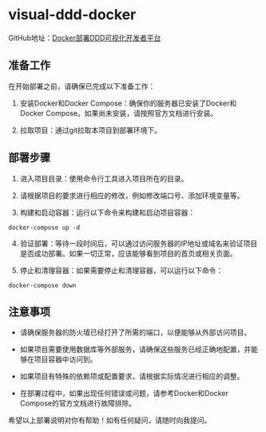 # visual-ddd-docker
GitHub地址：[Docker部署DDD可视化开发者平台](https://github.com/visual-ddd/visual-ddd-docker)

## 准备工作

在开始部署之前，请确保已完成以下准备工作：

1. 安装Docker和Docker Compose：确保你的服务器已安装了Docker和Docker Compose。如果尚未安装，请按照官方文档进行安装。

2. 拉取项目：通过git拉取本项目到部署环境下。

## 部署步骤

1. 进入项目目录：使用命令行工具进入项目所在的目录。

2. 请根据项目的要求进行相应的修改，例如修改端口号、添加环境变量等。

3. 构建和启动容器：运行以下命令来构建和启动项目容器：

```
docker-compose up -d
```

4. 验证部署：等待一段时间后，可以通过访问服务器的IP地址或域名来验证项目是否成功部署。如果一切正常，应该能够看到项目的首页或相关页面。

5. 停止和清理容器：如果需要停止和清理容器，可以运行以下命令：

```
docker-compose down
```

## 注意事项

- 请确保服务器的防火墙已经打开了所需的端口，以便能够从外部访问项目。

- 如果项目需要使用数据库等外部服务，请确保这些服务已经正确地配置，并能够在项目容器中访问到。

- 如果项目有特殊的依赖项或配置要求，请根据实际情况进行相应的调整。

- 在部署过程中，如果出现任何错误或问题，请参考Docker和Docker Compose的官方文档进行故障排除。

希望以上部署说明对你有帮助！如有任何疑问，请随时向我提问。
